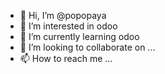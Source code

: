 - 👋 Hi, I’m @popopaya
- 👀 I’m interested in odoo
- 🌱 I’m currently learning odoo
- 💞️ I’m looking to collaborate on ...
- 📫 How to reach me ...

<!---
popopaya/popopaya is a ✨ special ✨ repository because its `README.md` (this file) appears on your GitHub profile.
You can click the Preview link to take a look at your changes.
--->
